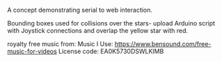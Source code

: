 A concept demonstrating serial to web interaction. 

Bounding boxes used for collisions over the stars- upload Arduino script with Joystick connections and overlap the yellow star with red. 

royalty free music from: 
Music I Use: https://www.bensound.com/free-music-for-videos
License code: EA0K5730DSWLKIMB